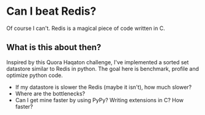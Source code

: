 # Can I beat Redis?
Of course I can't. Redis is a magical piece of code written in C.

## What is this about then?
Inspired by this Quora Haqaton challenge, I've implemented a sorted set datastore similar to Redis in python.
The goal here is benchmark, profile and optimize python code. 
* If my datastore is slower the Redis (maybe it isn't), how much slower? 
* Where are the bottlenecks?
* Can I get mine faster by using PyPy? Writing extensions in C? How faster?
